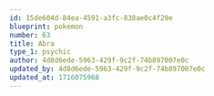 ```yaml
---
id: 15de604d-84ea-4591-a3fc-838ae0c4f29e
blueprint: pokemon
number: 63
title: Abra
type_1: psychic
author: 4d8d6ede-5963-429f-9c2f-74b897007e0c
updated_by: 4d8d6ede-5963-429f-9c2f-74b897007e0c
updated_at: 1716075968
---
```

